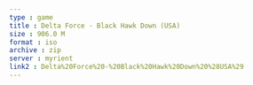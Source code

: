 ```yaml
---
type : game
title : Delta Force - Black Hawk Down (USA)
size : 906.0 M
format : iso
archive : zip
server : myrient
link2 : Delta%20Force%20-%20Black%20Hawk%20Down%20%28USA%29
---
```

